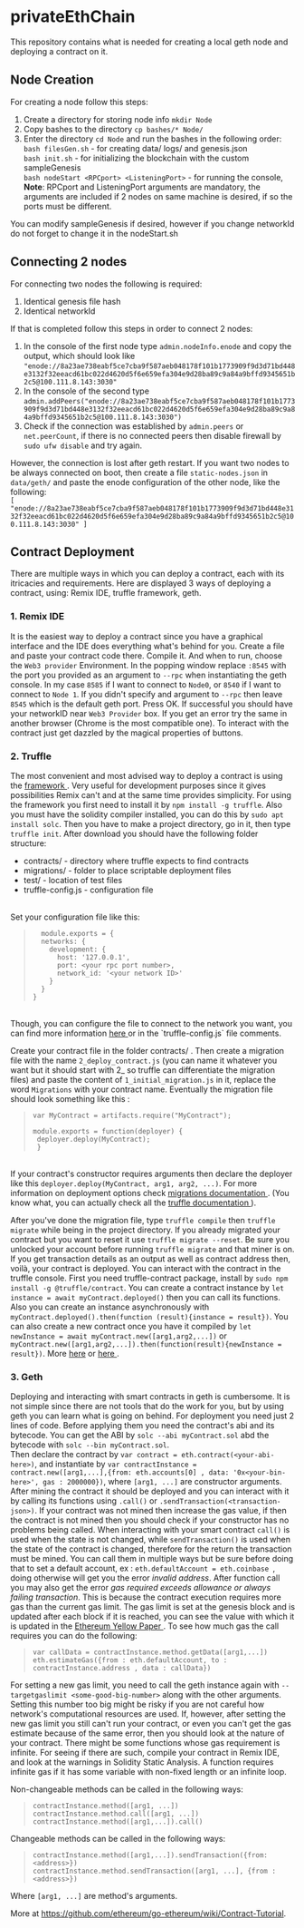 # privateEthChain


This repository contains what is needed for creating a local geth node and deploying a contract on it.

Node Creation
---
For creating a node follow this steps:

1. Create a directory for storing node info `mkdir Node`
2. Copy bashes to the directory `cp bashes/* Node/`
3. Enter the directory `cd Node` and run the bashes in the following order: <br>
    `bash filesGen.sh` - for creating data/ logs/ and genesis.json <br>
    `bash init.sh` - for initializing the blockchain with the custom sampleGenesis <br>
    `bash nodeStart <RPCport> <ListeningPort>` - for running the console, <b>Note</b>: RPCport and  ListeningPort arguments are mandatory, the arguments are included if 2 nodes on same machine is desired, if so the ports must be different.

You can modify sampleGenesis if desired, however if you change networkId do not forget to change it in the nodeStart.sh

Connecting 2 nodes
---
For connecting two nodes the following is required:
1. Identical genesis file hash
2. Identical networkId

If that is completed follow this steps in order to connect 2 nodes:
1. In the console of the first node type `admin.nodeInfo.enode` and copy the output, which should look like `"enode://8a23ae738eabf5ce7cba9f587aeb048178f101b1773909f9d3d71bd448e3132f32eeacd61bc022d4620d5f6e659efa304e9d28ba89c9a84a9bffd9345651b2c5@100.111.8.143:3030"`
2. In the console of the second type `admin.addPeers("enode://8a23ae738eabf5ce7cba9f587aeb048178f101b1773909f9d3d71bd448e3132f32eeacd61bc022d4620d5f6e659efa304e9d28ba89c9a84a9bffd9345651b2c5@100.111.8.143:3030")`
3. Check if the connection was established by `admin.peers` or `net.peerCount`, if there is no connected peers then disable firewall by `sudo ufw disable` and try again.

However, the connection is lost after geth restart. If you want two nodes to be always connected on boot, then create a file `static-nodes.json` in `data/geth/` and paste the enode configuration of the other node, like the following: <br>
`[
"enode://8a23ae738eabf5ce7cba9f587aeb048178f101b1773909f9d3d71bd448e3132f32eeacd61bc022d4620d5f6e659efa304e9d28ba89c9a84a9bffd9345651b2c5@100.111.8.143:3030"
]`

Contract Deployment
---
There are multiple ways in which you can deploy a contract, each with its itricacies and requirements. Here are displayed 3 ways of deploying a contract, using: Remix IDE, truffle framework, geth. <br>

 <h3>1. Remix IDE </h3>

It is the easiest way to deploy a contract since you have a graphical interface and the IDE does everything what's behind for you. Create a file and paste your contract code there. Compile it. And when to run, choose the `Web3 provider` Environment. In the popping window replace `:8545` with the port you provided as an argument to `--rpc` when instantiating the geth console. In my case `8585` if I want to connect to `Node0`, or `8540` if I want to connect to `Node 1`. If you didn't specify and argument to `--rpc` then leave `8545` which is the default geth port. Press OK. If successful you should have your networkID near `Web3 Provider` box. If you get an error try the same in another browser (Chrome is the most compatible one). To interact with the contract just get dazzled by the magical properties of buttons.

 <h3>2. Truffle </h3>

The most convenient and most advised way to deploy a contract is using the <a href="https://www.trufflesuite.com/"> framework </a>. Very useful for development purposes since it gives possibilities Remix can't and at the same time provides simplicity.
For using the framework you first need to install it by `npm install -g truffle`. Also you must have the solidity compiler installed, you can do this by `sudo apt install solc`. Then you have to make a project directory, go in it, then type `truffle init`. After download you should have the following folder structure: <br>

<ul>
 <li>contracts/ - directory where truffle expects to find contracts</li>
 <li>migrations/ - folder to place scriptable deployment files</li>
 <li>test/ - location of test files</li>
 <li>truffle-config.js - configuration file </li>
</ul>  

<br> Set your configuration file like this:

>       module.exports = {
>       networks: {
>         development: {
>           host: '127.0.0.1',
>           port: <your rpc port number>,
>           network_id: '<your network ID>'
>         }
>       }
>     }

<br>
Though, you can configure the file to connect to the network you want, you can find more information <a href = "truffleframework.com/docs/advanced/configuration"> here </a> or in the `truffle-config.js` file comments.

Create your contract file in the folder contracts/ . Then create a migration file with the name `2_deploy_contract.js` (you can name it whatever you want but it should start with 2_ so truffle can differentiate the migration files) and paste the content of `1_initial_migration.js` in it, replace the word `Migrations` with your contract name. Eventually the migration file should look something like this : <br>

>     var MyContract = artifacts.require("MyContract");
>     
>     module.exports = function(deployer) {
>      deployer.deploy(MyContract);
>      }


 <br> If your contract's  constructor requires arguments then declare the deployer like this `deployer.deploy(MyContract, arg1, arg2, ...)`. For more information on deployment options check <a href="https://www.trufflesuite.com/docs/truffle/getting-started/running-migrations"> migrations documentation </a>. (You know what, you can actually check all the <a href = "https://www.trufflesuite.com/docs/truffle/overview"> truffle documentation </a>). <br>

After you've done the migration file, type `truffle compile` then `truffle migrate` while being in the project directory. If you already migrated your contract but you want to reset it use `truffle migrate --reset`. Be sure you unlocked your account before running `truffle migrate` and that miner is on. If you get transaction details as an output as well as contract address then, voilà, your contract is deployed. You can interact with the contract in the truffle console. First you need truffle-contract package, install by `sudo npm install -g @truffle/contract`. You can create a contract instance by `let instance = await myContract.deployed()` then you can call its functions. Also you can create an instance asynchronously with `myContract.deployed().then(function (result){instance = result})`. You can also create a new contract once you have it compiled by `let newInstance = await myContract.new([arg1,arg2,...])` or `myContract.new([arg1,arg2,...]).then(function(result){newInstance = result})`. More <a href = "https://www.trufflesuite.com/docs/truffle/getting-started/interacting-with-your-contracts"> here</a> or  <a href = "https://github.com/trufflesuite/truffle/tree/master/packages/contract"> here </a>.

<h3>3. Geth </h3>

Deploying and interacting with smart contracts in geth is cumbersome. It is not simple since there are not tools that do the work for you, but by using geth you can learn what is going on behind. For deployment you need just 2 lines of code. Before applying them you need the contract's abi and its bytecode. You can  get the ABI by `solc --abi myContract.sol` abd the  bytecode with `solc --bin myContract.sol`. <br> Then declare the contract by `var contract = eth.contract(<your-abi-here>)`, and  instantiate by  `var contractInstance = contract.new([arg1,...],{from: eth.accounts[0] , data: '0x<your-bin-here>', gas : 2000000})`, where `[arg1, ...]` are constructor arguments. After mining the contract it should be deployed and you can interact with it by calling its functions using `.call()` or `.sendTransaction(<transaction-json>)`. If your contract was not mined then increase the gas value, if then the contract is not mined then you should check if your constructor has no problems being called. When interacting with your smart contract `call()` is used when the state is not changed, while `sendTransaction()` is used when the state of the contract is changed, therefore for the return the transaction must be mined. You can call them in multiple ways but be sure before doing that to set a default account, ex : `eth.defaultAccount = eth.coinbase `, doing otherwise will get you the error <i>invalid address</i>. After function call you may also get the error <i> gas required exceeds allowance or always failing transaction</i>. This is because the contract execution requires more gas than the current gas limit. The gas limit is set at the genesis block and is updated after each block if it is reached, you can see the value with which it is updated in the <a href = "https://ethereum.github.io/yellowpaper/paper.pdf"> Ethereum Yellow Paper </a>. To see how much gas the call requires you can do the following:   

>     var callData = contractInstance.method.getData([arg1,...])
>     eth.estimateGas({from : eth.defaultAccount, to : contractInstance.address , data : callData})

For setting a new gas limit, you need to call the geth instance again with `--targetgaslimit <some-good-big-number>` along with the other arguments. Setting this number too big might be risky if you are not careful how network's computational resources are used. If, however, after setting the new gas limit you still can't run your contract, or even you can't get the gas estimate because of the same error, then you should look at the nature of your contract. There might be some functions whose gas requirement is infinite. For seeing if there are such, compile your contract in Remix IDE, and look at the warnings in Solidity Static Analysis. A function requires infinite gas if it has some variable with non-fixed length or an infinite loop.

Non-changeable methods can be called in the following ways:

>     contractInstance.method([arg1, ...])  
>     contractInstance.method.call([arg1, ...])
>     contractInstance.method([arg1,...]).call()

Changeable methods can be called in the following ways:

>     contractInstance.method([arg1,...]).sendTransaction({from: <address>})
>     contractInstance.method.sendTransaction([arg1, ...], {from : <address>})

Where  `[arg1, ...]` are method's arguments.


More at https://github.com/ethereum/go-ethereum/wiki/Contract-Tutorial.

